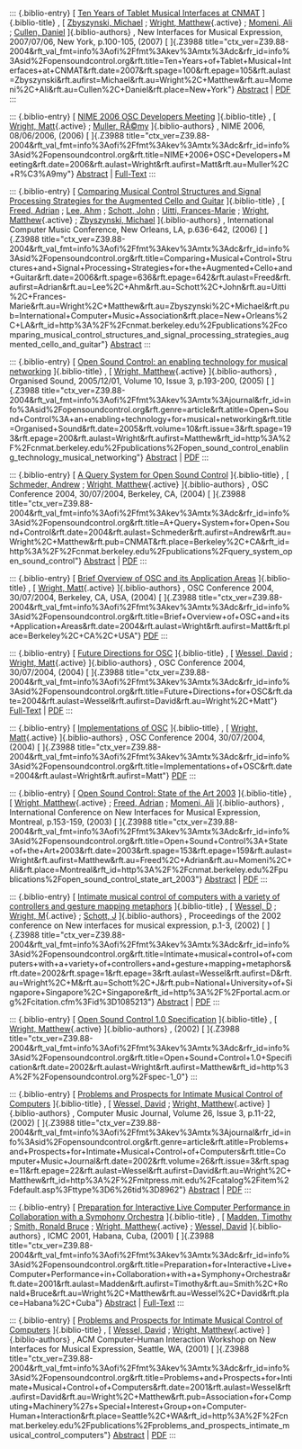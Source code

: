 ::: {.biblio-entry}
[ [Ten Years of Tablet Musical Interfaces at
CNMAT](publication/ten-years-tablet-musical-interfaces-cnmat)
]{.biblio-title} , [ [Zbyszynski,
Michael](publications/author/Zbyszynski) ; [Wright,
Matthew](publications/author/Wright){.active} ; [Momeni,
Ali](publications/author/Momeni) ; [Cullen,
Daniel](publications/author/Cullen) ]{.biblio-authors} , New Interfaces
for Musical Expression, 2007/07/06, New York, p.100-105, (2007) [
]{.Z3988
title="ctx_ver=Z39.88-2004&rft_val_fmt=info%3Aofi%2Ffmt%3Akev%3Amtx%3Adc&rfr_id=info%3Asid%2Fopensoundcontrol.org&rft.title=Ten+Years+of+Tablet+Musical+Interfaces+at+CNMAT&rft.date=2007&rft.spage=100&rft.epage=105&rft.aulast=Zbyszynski&rft.aufirst=Michael&rft.au=Wright%2C+Matthew&rft.au=Momeni%2C+Ali&rft.au=Cullen%2C+Daniel&rft.place=New+York"}
[Abstract](publication/ten-years-tablet-musical-interfaces-cnmat) \|
[PDF](files/Zbyszynski_NIME_CR02.pdf)
:::

::: {.biblio-entry}
[ [NIME 2006 OSC Developers
Meeting](publication/nime-2006-osc-developers-meeting) ]{.biblio-title}
, [ [Wright, Matt](publications/author/Wright){.active} ; [Muller,
RÃ©my](publications/author/Muller) ]{.biblio-authors} , NIME 2006,
08/06/2006, (2006) [ ]{.Z3988
title="ctx_ver=Z39.88-2004&rft_val_fmt=info%3Aofi%2Ffmt%3Akev%3Amtx%3Adc&rfr_id=info%3Asid%2Fopensoundcontrol.org&rft.title=NIME+2006+OSC+Developers+Meeting&rft.date=2006&rft.aulast=Wright&rft.aufirst=Matt&rft.au=Muller%2C+R%C3%A9my"}
[Abstract](publication/nime-2006-osc-developers-meeting) \|
[Full-Text](publication/nime-2006-osc-developers-meeting)
:::

::: {.biblio-entry}
[ [Comparing Musical Control Structures and Signal Processing Strategies
for the Augmented Cello and
Guitar](publication/comparing-musical-control-structures-and-signal-processing-strategies-augmented-cello-an)
]{.biblio-title} , [ [Freed, Adrian](publications/author/Freed) ; [Lee,
Ahm](publications/author/Lee) ; [Schott,
John](publications/author/Schott) ; [Uitti,
Frances-Marie](publications/author/Uitti) ; [Wright,
Matthew](publications/author/Wright){.active} ; [Zbyszynski,
Michael](publications/author/Zbyszynski) ]{.biblio-authors} ,
International Computer Music Conference, New Orleans, LA, p.636-642,
(2006) [ ]{.Z3988
title="ctx_ver=Z39.88-2004&rft_val_fmt=info%3Aofi%2Ffmt%3Akev%3Amtx%3Adc&rfr_id=info%3Asid%2Fopensoundcontrol.org&rft.title=Comparing+Musical+Control+Structures+and+Signal+Processing+Strategies+for+the+Augmented+Cello+and+Guitar&rft.date=2006&rft.spage=636&rft.epage=642&rft.aulast=Freed&rft.aufirst=Adrian&rft.au=Lee%2C+Ahm&rft.au=Schott%2C+John&rft.au=Uitti%2C+Frances-Marie&rft.au=Wright%2C+Matthew&rft.au=Zbyszynski%2C+Michael&rft.pub=International+Computer+Music+Association&rft.place=New+Orleans%2C+LA&rft_id=http%3A%2F%2Fcnmat.berkeley.edu%2Fpublications%2Fcomparing_musical_control_structures_and_signal_processing_strategies_augmented_cello_and_guitar"}
[Abstract](publication/comparing-musical-control-structures-and-signal-processing-strategies-augmented-cello-an)
:::

::: {.biblio-entry}
[ [Open Sound Control: an enabling technology for musical
networking](publication/open-sound-control-enabling-technology-musical-networking)
]{.biblio-title} , [ [Wright,
Matthew](publications/author/Wright){.active} ]{.biblio-authors} ,
Organised Sound, 2005/12/01, Volume 10, Issue 3, p.193-200, (2005) [
]{.Z3988
title="ctx_ver=Z39.88-2004&rft_val_fmt=info%3Aofi%2Ffmt%3Akev%3Amtx%3Ajournal&rfr_id=info%3Asid%2Fopensoundcontrol.org&rft.genre=article&rft.atitle=Open+Sound+Control%3A+an+enabling+technology+for+musical+networking&rft.title=Organised+Sound&rft.date=2005&rft.volume=10&rft.issue=3&rft.spage=193&rft.epage=200&rft.aulast=Wright&rft.aufirst=Matthew&rft_id=http%3A%2F%2Fcnmat.berkeley.edu%2Fpublications%2Fopen_sound_control_enabling_technology_musical_networking"}
[Abstract](publication/open-sound-control-enabling-technology-musical-networking)
\| [PDF](files/S1355771805000932a.pdf)
:::

::: {.biblio-entry}
[ [A Query System for Open Sound
Control](publication/query-system-open-sound-control) ]{.biblio-title} ,
[ [Schmeder, Andrew](publications/author/Schmeder) ; [Wright,
Matthew](publications/author/Wright){.active} ]{.biblio-authors} , OSC
Conference 2004, 30/07/2004, Berkeley, CA, (2004) [ ]{.Z3988
title="ctx_ver=Z39.88-2004&rft_val_fmt=info%3Aofi%2Ffmt%3Akev%3Amtx%3Adc&rfr_id=info%3Asid%2Fopensoundcontrol.org&rft.title=A+Query+System+for+Open+Sound+Control&rft.date=2004&rft.aulast=Schmeder&rft.aufirst=Andrew&rft.au=Wright%2C+Matthew&rft.pub=CNMAT&rft.place=Berkeley%2C+CA&rft_id=http%3A%2F%2Fcnmat.berkeley.edu%2Fpublications%2Fquery_system_open_sound_control"}
[Abstract](publication/query-system-open-sound-control) \|
[PDF](files/osc-query-system.pdf)
:::

::: {.biblio-entry}
[ [Brief Overview of OSC and its Application
Areas](publication/brief-overview-osc-and-its-application-areas)
]{.biblio-title} , [ [Wright, Matt](publications/author/Wright){.active}
]{.biblio-authors} , OSC Conference 2004, 30/07/2004, Berkeley, CA, USA,
(2004) [ ]{.Z3988
title="ctx_ver=Z39.88-2004&rft_val_fmt=info%3Aofi%2Ffmt%3Akev%3Amtx%3Adc&rfr_id=info%3Asid%2Fopensoundcontrol.org&rft.title=Brief+Overview+of+OSC+and+its+Application+Areas&rft.date=2004&rft.aulast=Wright&rft.aufirst=Matt&rft.place=Berkeley%2C+CA%2C+USA"}
[PDF](files/wright-welcome.pdf)
:::

::: {.biblio-entry}
[ [Future Directions for OSC](publication/future-directions-osc)
]{.biblio-title} , [ [Wessel, David](publications/author/Wessel) ;
[Wright, Matt](publications/author/Wright){.active} ]{.biblio-authors} ,
OSC Conference 2004, 30/07/2004, (2004) [ ]{.Z3988
title="ctx_ver=Z39.88-2004&rft_val_fmt=info%3Aofi%2Ffmt%3Akev%3Amtx%3Adc&rfr_id=info%3Asid%2Fopensoundcontrol.org&rft.title=Future+Directions+for+OSC&rft.date=2004&rft.aulast=Wessel&rft.aufirst=David&rft.au=Wright%2C+Matt"}
[Full-Text](publication/future-directions-osc) \|
[PDF](files/wright-future.pdf)
:::

::: {.biblio-entry}
[ [Implementations of OSC](publication/implementations-osc)
]{.biblio-title} , [ [Wright, Matt](publications/author/Wright){.active}
]{.biblio-authors} , OSC Conference 2004, 30/07/2004, (2004) [ ]{.Z3988
title="ctx_ver=Z39.88-2004&rft_val_fmt=info%3Aofi%2Ffmt%3Akev%3Amtx%3Adc&rfr_id=info%3Asid%2Fopensoundcontrol.org&rft.title=Implementations+of+OSC&rft.date=2004&rft.aulast=Wright&rft.aufirst=Matt"}
[PDF](files/wright-implementations.pdf)
:::

::: {.biblio-entry}
[ [Open Sound Control: State of the Art
2003](publication/open-sound-control-state-art-2003) ]{.biblio-title} ,
[ [Wright, Matthew](publications/author/Wright){.active} ; [Freed,
Adrian](publications/author/Freed) ; [Momeni,
Ali](publications/author/Momeni) ]{.biblio-authors} , International
Conference on New Interfaces for Musical Expression, Montreal,
p.153-159, (2003) [ ]{.Z3988
title="ctx_ver=Z39.88-2004&rft_val_fmt=info%3Aofi%2Ffmt%3Akev%3Amtx%3Adc&rfr_id=info%3Asid%2Fopensoundcontrol.org&rft.title=Open+Sound+Control%3A+State+of+the+Art+2003&rft.date=2003&rft.spage=153&rft.epage=159&rft.aulast=Wright&rft.aufirst=Matthew&rft.au=Freed%2C+Adrian&rft.au=Momeni%2C+Ali&rft.place=Montreal&rft_id=http%3A%2F%2Fcnmat.berkeley.edu%2Fpublications%2Fopen_sound_control_state_art_2003"}
[Abstract](publication/open-sound-control-state-art-2003) \|
[PDF](files/Open+Sound+Control-state+of+the+art.pdf)
:::

::: {.biblio-entry}
[ [Intimate musical control of computers with a variety of controllers
and gesture mapping
metaphors](publication/intimate-musical-control-computers-variety-controllers-and-gesture-mapping-metaphors)
]{.biblio-title} , [ [Wessel, D](publications/author/Wessel) ; [Wright,
M](publications/author/Wright){.active} ; [Schott,
J](publications/author/Schott) ]{.biblio-authors} , Proceedings of the
2002 conference on New interfaces for musical expression, p.1-3, (2002)
[ ]{.Z3988
title="ctx_ver=Z39.88-2004&rft_val_fmt=info%3Aofi%2Ffmt%3Akev%3Amtx%3Adc&rfr_id=info%3Asid%2Fopensoundcontrol.org&rft.title=Intimate+musical+control+of+computers+with+a+variety+of+controllers+and+gesture+mapping+metaphors&rft.date=2002&rft.spage=1&rft.epage=3&rft.aulast=Wessel&rft.aufirst=D&rft.au=Wright%2C+M&rft.au=Schott%2C+J&rft.pub=National+University+of+Singapore+Singapore%2C+Singapore&rft_id=http%3A%2F%2Fportal.acm.org%2Fcitation.cfm%3Fid%3D1085213"}
[Abstract](publication/intimate-musical-control-computers-variety-controllers-and-gesture-mapping-metaphors)
\| [PDF](files/NIME02WesselWrightSchottDmo.pdf)
:::

::: {.biblio-entry}
[ [Open Sound Control 1.0
Specification](publication/open-sound-control-1-0-specification)
]{.biblio-title} , [ [Wright,
Matthew](publications/author/Wright){.active} ]{.biblio-authors} ,
(2002) [ ]{.Z3988
title="ctx_ver=Z39.88-2004&rft_val_fmt=info%3Aofi%2Ffmt%3Akev%3Amtx%3Adc&rfr_id=info%3Asid%2Fopensoundcontrol.org&rft.title=Open+Sound+Control+1.0+Specification&rft.date=2002&rft.aulast=Wright&rft.aufirst=Matthew&rft_id=http%3A%2F%2Fopensoundcontrol.org%2Fspec-1_0"}
:::

::: {.biblio-entry}
[ [Problems and Prospects for Intimate Musical Control of
Computers](publication/problems-and-prospects-intimate-musical-control-computers-0)
]{.biblio-title} , [ [Wessel, David](publications/author/Wessel) ;
[Wright, Matthew](publications/author/Wright){.active}
]{.biblio-authors} , Computer Music Journal, Volume 26, Issue 3,
p.11-22, (2002) [ ]{.Z3988
title="ctx_ver=Z39.88-2004&rft_val_fmt=info%3Aofi%2Ffmt%3Akev%3Amtx%3Ajournal&rfr_id=info%3Asid%2Fopensoundcontrol.org&rft.genre=article&rft.atitle=Problems+and+Prospects+for+Intimate+Musical+Control+of+Computers&rft.title=Computer+Music+Journal&rft.date=2002&rft.volume=26&rft.issue=3&rft.spage=11&rft.epage=22&rft.aulast=Wessel&rft.aufirst=David&rft.au=Wright%2C+Matthew&rft_id=http%3A%2F%2Fmitpress.mit.edu%2Fcatalog%2Fitem%2Fdefault.asp%3Fttype%3D6%26tid%3D8962"}
[Abstract](publication/problems-and-prospects-intimate-musical-control-computers-0)
\| [PDF](files/p1-wessel_0.pdf)
:::

::: {.biblio-entry}
[ [Preparation for Interactive Live Computer Performance in
Collaboration with a Symphony
Orchestra](publication/preparation-interactive-live-computer-performance-collaboration-symphony-orchestra)
]{.biblio-title} , [ [Madden, Timothy](publications/author/Madden) ;
[Smith, Ronald Bruce](publications/author/Smith) ; [Wright,
Matthew](publications/author/Wright){.active} ; [Wessel,
David](publications/author/Wessel) ]{.biblio-authors} , ICMC 2001,
Habana, Cuba, (2001) [ ]{.Z3988
title="ctx_ver=Z39.88-2004&rft_val_fmt=info%3Aofi%2Ffmt%3Akev%3Amtx%3Adc&rfr_id=info%3Asid%2Fopensoundcontrol.org&rft.title=Preparation+for+Interactive+Live+Computer+Performance+in+Collaboration+with+a+Symphony+Orchestra&rft.date=2001&rft.aulast=Madden&rft.aufirst=Timothy&rft.au=Smith%2C+Ronald+Bruce&rft.au=Wright%2C+Matthew&rft.au=Wessel%2C+David&rft.place=Habana%2C+Cuba"}
[Abstract](publication/preparation-interactive-live-computer-performance-collaboration-symphony-orchestra)
\|
[Full-Text](publication/preparation-interactive-live-computer-performance-collaboration-symphony-orchestra)
:::

::: {.biblio-entry}
[ [Problems and Prospects for Intimate Musical Control of
Computers](publication/problems-and-prospects-intimate-musical-control-computers)
]{.biblio-title} , [ [Wessel, David](publications/author/Wessel) ;
[Wright, Matthew](publications/author/Wright){.active}
]{.biblio-authors} , ACM Computer-Human Interaction Workshop on New
Interfaces for Musical Expression, Seattle, WA, (2001) [ ]{.Z3988
title="ctx_ver=Z39.88-2004&rft_val_fmt=info%3Aofi%2Ffmt%3Akev%3Amtx%3Adc&rfr_id=info%3Asid%2Fopensoundcontrol.org&rft.title=Problems+and+Prospects+for+Intimate+Musical+Control+of+Computers&rft.date=2001&rft.aulast=Wessel&rft.aufirst=David&rft.au=Wright%2C+Matthew&rft.pub=Association+for+Computing+Machinery%27s+Special+Interest+Group+on+Computer-Human+Interaction&rft.place=Seattle%2C+WA&rft_id=http%3A%2F%2Fcnmat.berkeley.edu%2Fpublications%2Fproblems_and_prospects_intimate_musical_control_computers"}
[Abstract](publication/problems-and-prospects-intimate-musical-control-computers)
\| [PDF](files/p1-wessel-1.pdf)
:::
